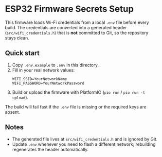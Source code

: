 # ESP32 Firmware Secrets Setup

This firmware loads Wi-Fi credentials from a local `.env` file before every build. The credentials are converted into a generated header (`src/wifi_credentials.h`) that is **not** committed to Git, so the repository stays clean.

## Quick start

1. Copy `.env.example` to `.env` in this directory.
2. Fill in your real network values:
   ```
   WIFI_SSID=YourNetworkName
   WIFI_PASSWORD=YourNetworkPassword
   ```
3. Build or upload the firmware with PlatformIO (`pio run` / `pio run -t upload`).

The build will fail fast if the `.env` file is missing or the required keys are absent.

## Notes

- The generated file lives at `src/wifi_credentials.h` and is ignored by Git.
- Update `.env` whenever you need to flash a different network; rebuilding regenerates the header automatically.
